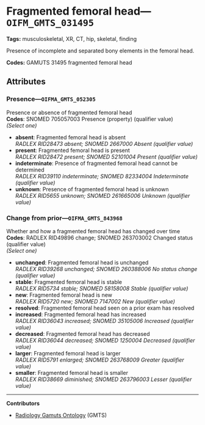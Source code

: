 # Fragmented femoral head—`OIFM_GMTS_031495`

**Tags:** musculoskeletal, XR, CT, hip, skeletal, finding

Presence of incomplete and separated bony elements in the femoral head.

**Codes:** GAMUTS 31495 fragmented femoral head

## Attributes

### Presence—`OIFMA_GMTS_052305`

Presence or absence of fragmented femoral head  
**Codes**: SNOMED 705057003 Presence (property) (qualifier value)  
*(Select one)*

- **absent**: Fragmented femoral head is absent  
_RADLEX RID28473 absent; SNOMED 2667000 Absent (qualifier value)_
- **present**: Fragmented femoral head is present  
_RADLEX RID28472 present; SNOMED 52101004 Present (qualifier value)_
- **indeterminate**: Presence of fragmented femoral head cannot be determined  
_RADLEX RID39110 indeterminate; SNOMED 82334004 Indeterminate (qualifier value)_
- **unknown**: Presence of fragmented femoral head is unknown  
_RADLEX RID5655 unknown; SNOMED 261665006 Unknown (qualifier value)_

### Change from prior—`OIFMA_GMTS_843968`

Whether and how a fragmented femoral head has changed over time  
**Codes**: RADLEX RID49896 change; SNOMED 263703002 Changed status (qualifier value)  
*(Select one)*

- **unchanged**: Fragmented femoral head is unchanged  
_RADLEX RID39268 unchanged; SNOMED 260388006 No status change (qualifier value)_
- **stable**: Fragmented femoral head is stable  
_RADLEX RID5734 stable; SNOMED 58158008 Stable (qualifier value)_
- **new**: Fragmented femoral head is new  
_RADLEX RID5720 new; SNOMED 7147002 New (qualifier value)_
- **resolved**: Fragmented femoral head seen on a prior exam has resolved  
- **increased**: Fragmented femoral head has increased  
_RADLEX RID36043 increased; SNOMED 35105006 Increased (qualifier value)_
- **decreased**: Fragmented femoral head has decreased  
_RADLEX RID36044 decreased; SNOMED 1250004 Decreased (qualifier value)_
- **larger**: Fragmented femoral head is larger  
_RADLEX RID5791 enlarged; SNOMED 263768009 Greater (qualifier value)_
- **smaller**: Fragmented femoral head is smaller  
_RADLEX RID38669 diminished; SNOMED 263796003 Lesser (qualifier value)_

---

**Contributors**

- [Radiology Gamuts Ontology](https://gamuts.net/) (GMTS)